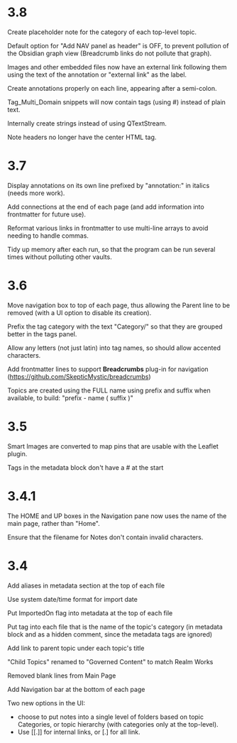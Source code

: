 # 3.8
Create placeholder note for the category of each top-level topic.

Default option for "Add NAV panel as header" is OFF, to prevent pollution of the Obsidian graph view (Breadcrumb links do not pollute that graph).

Images and other embedded files now have an external link following them using the text of the annotation or "external link" as the label.

Create annotations properly on each line, appearing after a semi-colon.

Tag_Multi_Domain snippets will now contain tags (using #) instead of plain text.

Internally create strings instead of using QTextStream.

Note headers no longer have the center HTML tag.

# 3.7
Display annotations on its own line prefixed by "annotation:" in italics (needs more work).

Add connections at the end of each page (and add information into frontmatter for future use).

Reformat various links in frontmatter to use multi-line arrays to avoid needing to handle commas.

Tidy up memory after each run, so that the program can be run several times without polluting other vaults.

# 3.6
Move navigation box to top of each page, thus allowing the Parent line to be removed (with a UI option to disable its creation).

Prefix the tag category with the text "Category/" so that they are grouped better in the tags panel.

Allow any letters (not just latin) into tag names, so should allow accented characters.

Add frontmatter lines to support **Breadcrumbs** plug-in for navigation (https://github.com/SkepticMystic/breadcrumbs)

Topics are created using the FULL name using prefix and suffix when available, to build: "prefix - name ( suffix )"

# 3.5
Smart Images are converted to map pins that are usable with the Leaflet plugin.

Tags in the metadata block don't have a # at the start

# 3.4.1
The HOME and UP boxes in the Navigation pane now uses the name of the main page, rather than "Home".

Ensure that the filename for Notes don't contain invalid characters.

# 3.4

Add aliases in metadata section at the top of each file

Use system date/time format for import date

Put ImportedOn flag into metadata at the top of each file

Put tag into each file that is the name of the topic's category (in metadata block and as a hidden comment, since the metadata tags are ignored)

Add link to parent topic under each topic's title

"Child Topics" renamed to "Governed Content" to match Realm Works

Removed blank lines from Main Page 

Add Navigation bar at the bottom of each page

Two new options in the UI:
- choose to put notes into a single level of folders based on topic Categories, or topic hierarchy (with categories only at the top-level).
- Use \[\[.]] for internal links, or \[.] for all link.
